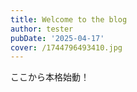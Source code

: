 ```yaml
---
title: Welcome to the blog
author: tester
pubDate: '2025-04-17' 
cover: /1744796493410.jpg
---
```

ここから本格始動！
